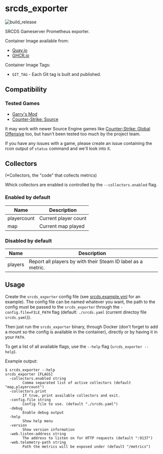 # srcds_exporter

![build_release](https://github.com/galexrt/srcds_exporter/workflows/build_release/badge.svg)

SRCDS Gameserver Prometheus exporter.

Container Image available from:

* [Quay.io](https://quay.io/repository/galexrt/srcds_exporter)
* [GHCR.io](https://github.com/users/galexrt/packages/container/package/srcds_exporter)

Container Image Tags:

* `GIT_TAG` - Each Git tag is built and published.

## Compatibility

### Tested Games

* [Garry's Mod](https://store.steampowered.com/app/4000/Garrys_Mod/)
* [Counter-Strike: Source](https://store.steampowered.com/app/240/CounterStrike_Source/)

It may work with newer Source Engine games like [Counter-Strike: Global Offensive](http://store.steampowered.com/app/730/CounterStrike_Global_Offensive/) too, but hasn't been tested too much by the project team.

If you have any issues with a game, please create an issue containing the rcon output of `status` command and we'll look into it.

## Collectors

(*Collectors, the "code" that collects metrics)

Whick collectors are enabled is controlled by the `--collectors.enabled` flag.

### Enabled by default

| Name        | Description          |
| ----------- | -------------------- |
| playercount | Current player count |
| map         | Current map played   |

### Disabled by default

| Name    | Description                                                  |
| ------- | ------------------------------------------------------------ |
| players | Report all players by with their Steam ID label as a metric. |

## Usage

Create the `srcds_exporter` config file (see [srcds.example.yml](srcds.example.yml) for an example). The config file can be named whatever you want, the path to the config must be passed to the `srcds_exporter` through the `-config.file=FILE_PATH` flag (default: `./srcds.yaml` (current directoy file `srcds.yaml`)).

Then just run the `srcds_exporter` binary, through Docker (don't forget to add a mount so the config is available in the container), directly or by having it in your `PATH`.

To get a list of all available flags, use the `--help` flag (`srcds_exporter --help`).

Example output:

```shell
$ srcds_exporter --help
srcds_exporter [FLAGS]
  -collectors.enabled string
    	Comma separated list of active collectors (default "map,playercount")
  -collectors.print
    	If true, print available collectors and exit.
  -config.file string
    	Config file to use. (default "./srcds.yaml")
  -debug
    	Enable debug output
  -help
    	Show help menu
  -version
    	Show version information
  -web.listen-address string
    	The address to listen on for HTTP requests (default ":9137")
  -web.telemetry-path string
    	Path the metrics will be exposed under (default "/metrics")
```
